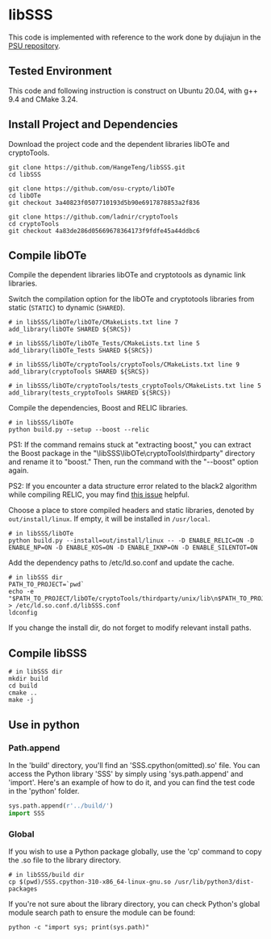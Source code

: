 # libSSS

This code is implemented with reference to the work done by dujiajun in the [PSU repository](https://github.com/dujiajun/PSU).

## Tested Environment

This code and following instruction is construct on Ubuntu 20.04, with g++ 9.4 and CMake 3.24.

## Install Project and Dependencies
Download the project code and the dependent libraries libOTe and cryptoTools.

```shell
git clone https://github.com/HangeTeng/libSSS.git
cd libSSS

git clone https://github.com/osu-crypto/libOTe
cd libOTe
git checkout 3a40823f0507710193d5b90e6917878853a2f836

git clone https://github.com/ladnir/cryptoTools
cd cryptoTools
git checkout 4a83de286d05669678364173f9fdfe45a44ddbc6
```



## Compile libOTe

Compile the dependent libraries libOTe and cryptotools as dynamic link libraries.

Switch the compilation option for the libOTe and cryptotools libraries from static (```STATIC```) to dynamic (```SHARED```).

```
# in libSSS/libOTe/libOTe/CMakeLists.txt line 7
add_library(libOTe SHARED ${SRCS})

# in libSSS/libOTe/libOTe_Tests/CMakeLists.txt line 5
add_library(libOTe_Tests SHARED ${SRCS})

# in libSSS/libOTe/cryptoTools/cryptoTools/CMakeLists.txt line 9
add_library(cryptoTools SHARED ${SRCS})

# in libSSS/libOTe/cryptoTools/tests_cryptoTools/CMakeLists.txt line 5
add_library(tests_cryptoTools SHARED ${SRCS})
```

Compile the dependencies, Boost and RELIC libraries.

```shell
# in libSSS/libOTe
python build.py --setup --boost --relic
```
PS1: If the command remains stuck at "extracting boost," you can extract the Boost package in the "\libSSS\libOTe\cryptoTools\thirdparty" directory and rename it to "boost." Then, run the command with the "--boost" option again.

PS2: If you encounter a data structure error related to the black2 algorithm while compiling RELIC, 
you may find [this issue](https://github.com/Raptor3um/raptoreum/issues/48) helpful.

Choose a place to store compiled headers and static libraries, denoted by `out/install/linux`. If empty, it will be installed in `/usr/local`.

```shell
# in libSSS/libOTe
python build.py --install=out/install/linux -- -D ENABLE_RELIC=ON -D ENABLE_NP=ON -D ENABLE_KOS=ON -D ENABLE_IKNP=ON -D ENABLE_SILENTOT=ON
```


Add the dependency paths to /etc/ld.so.conf and update the cache.

```shell
# in libSSS dir
PATH_TO_PROJECT=`pwd`
echo -e "$PATH_TO_PROJECT/libOTe/cryptoTools/thirdparty/unix/lib\n$PATH_TO_PROJECT/libOTe/out/install/linux/lib" > /etc/ld.so.conf.d/libSSS.conf
ldconfig
```
If you change the install dir, do not forget to modify relevant install paths.

## Compile libSSS

```shell
# in libSSS dir
mkdir build
cd build
cmake ..
make -j
```

## Use in python
### Path.append
In the 'build' directory, you'll find an 'SSS.cpython(omitted).so' file. You can access the Python library 'SSS' by simply using 'sys.path.append' and 'import'. Here's an example of how to do it, and you can find the test code in the 'python' folder.

```python
sys.path.append(r'../build/')
import SSS
```
### Global
If you wish to use a Python package globally, use the 'cp' command to copy the .so file to the library directory. 
```shell
# in libSSS/build dir
cp $(pwd)/SSS.cpython-310-x86_64-linux-gnu.so /usr/lib/python3/dist-packages
```
If you're not sure about the library directory, you can check Python's global module search path to ensure the module can be found:
```shell
python -c "import sys; print(sys.path)"
```